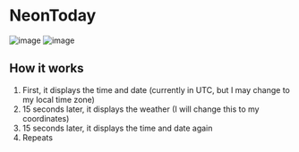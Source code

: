 # NeonToday
![image](https://github.com/user-attachments/assets/66714866-9f95-43c7-b552-c2c598c625fe)
![image](https://github.com/user-attachments/assets/c7af4aae-9f4e-4906-9954-48091a8e62ba)

## How it works
1. First, it displays the time and date (currently in UTC, but I may change to my local time zone)
2. 15 seconds later, it displays the weather (I will change this to my coordinates)
3. 15 seconds later, it displays the time and date again
4. Repeats
